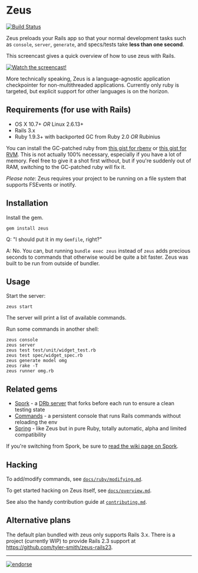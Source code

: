 # Zeus
[![Build Status](https://travis-ci.org/burke/zeus.png?branch=master)](https://travis-ci.org/burke/zeus)

Zeus preloads your Rails app so that your normal development tasks such as `console`, `server`, `generate`, and specs/tests take **less than one second**.

This screencast gives a quick overview of how to use zeus with Rails.

[![Watch the screencast!](http://s3.amazonaws.com/burkelibbey/vimeo-zeus.png)](http://vimeo.com/burkelibbey/zeus)

More technically speaking, Zeus is a language-agnostic application checkpointer for non-multithreaded applications. Currently only ruby is targeted, but explicit support for other languages is on the horizon.

## Requirements (for use with Rails)

* OS X 10.7+ *OR* Linux 2.6.13+
* Rails 3.x
* Ruby 1.9.3+ with backported GC from Ruby 2.0 *OR* Rubinius

You can install the GC-patched ruby from [this gist for rbenv](https://gist.github.com/1688857) or [this gist for RVM](https://gist.github.com/4136373). This is not actually 100% necessary, especially if you have a lot of memory. Feel free to give it a shot first without, but if you're suddenly out of RAM, switching to the GC-patched ruby will fix it.

*Please note*: Zeus requires your project to be running on a file system that supports FSEvents or inotify.

## Installation

Install the gem.

    gem install zeus

Q: "I should put it in my `Gemfile`, right?"

A: No. You can, but running `bundle exec zeus` instead of `zeus` adds precious seconds to commands that otherwise would be quite a bit faster. Zeus was built to be run from outside of bundler.

## Usage

Start the server:

    zeus start

The server will print a list of available commands.

Run some commands in another shell:

    zeus console
    zeus server
    zeus test test/unit/widget_test.rb
    zeus test spec/widget_spec.rb
    zeus generate model omg
    zeus rake -T
    zeus runner omg.rb

## Related gems

* [Spork](https://github.com/sporkrb/spork) - a [DRb server](http://www.ruby-doc.org/stdlib-1.9.3/libdoc/drb/rdoc/DRb.html) that forks before each run to ensure a clean testing state
* [Commands](https://github.com/rails/commands) - a persistent console that runs Rails commands without reloading the env
* [Spring](https://github.com/jonleighton/spring) - like Zeus but in pure Ruby, totally automatic, alpha and limited compatibility

If you're switching from Spork, be sure to [read the wiki page on Spork](https://github.com/burke/zeus/wiki/Spork).


## Hacking

To add/modify commands, see [`docs/ruby/modifying.md`](docs/ruby/modifying.md).

To get started hacking on Zeus itself, see [`docs/overview.md`](docs/overview.md).

See also the handy contribution guide at [`contributing.md`](contributing.md).

## Alternative plans

The default plan bundled with zeus only supports Rails 3.x. There is a project (currently WIP) to provide Rails 2.3 support at https://github.com/tyler-smith/zeus-rails23.

---

[![endorse](http://api.coderwall.com/burke/endorsecount.png)](http://coderwall.com/burke)
